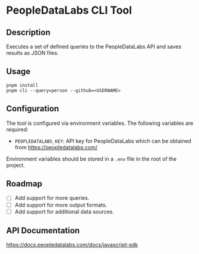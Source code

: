 # PeopleDataLabs CLI Tool

## Description

Executes a set of defined queries to the PeopleDataLabs API and saves results as JSON files.

## Usage

```
pnpm install
pnpm cli --query=person --github=<USERNAME>
```

## Configuration

The tool is configured via environment variables. The following variables are required:
- `PEOPLEDATALABS_KEY`: API key for PeopleDataLabs which can be obtained from https://peopledatalabs.com/

Environment variables should be stored in a `.env` file in the root of the project.

## Roadmap

- [ ] Add support for more queries.
- [ ] Add support for more output formats.
- [ ] Add support for additional data sources.

## API Documentation

https://docs.peopledatalabs.com/docs/javascript-sdk